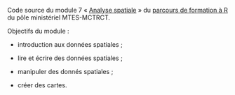 Code source du module 7 « [Analyse spatiale](https://mtes-mct.github.io/parcours_r_module_analyse_spatiale/) » du [parcours de formation à R](https://mtes-mct.github.io/parcours-r/) du pôle ministériel MTES-MCTRCT.

Objectifs du module : 

- introduction aux données spatiales ;

- lire et écrire des données spatiales ;

- manipuler des donnés spatiales ;

- créer des cartes.
